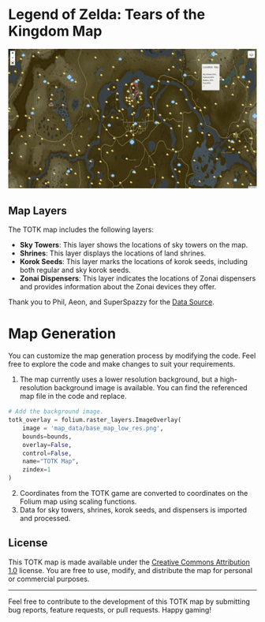 # Legend of Zelda: Tears of the Kingdom Map

![TOTK Map](map_sample.png)

## Map Layers

The TOTK map includes the following layers:

- **Sky Towers**: This layer shows the locations of sky towers on the map.
- **Shrines**: This layer displays the locations of land shrines.
- **Korok Seeds**: This layer marks the locations of korok seeds, including both regular and sky korok seeds.
- **Zonai Dispensers**: This layer indicates the locations of Zonai dispensers and provides information about the Zonai devices they offer.

Thank you to Phil, Aeon, and SuperSpazzy for the [Data Source](https://docs.google.com/spreadsheets/d/1fBvQ17WHP3ASgtO8ode_rf1g4DfEHErMrHwwLppNTJM/edit?usp=sharing).

# Map Generation

You can customize the map generation process by modifying the code.
Feel free to explore the code and make changes to suit your requirements.


1. The map currently uses a lower resolution background, but a high-resolution background image is available. You can find the referenced map file in the code and replace.

```python
# Add the background image.
totk_overlay = folium.raster_layers.ImageOverlay(
    image = 'map_data/base_map_low_res.png',
    bounds=bounds,
    overlay=False,
    control=False,
    name="TOTK Map",
    zindex=1
)
```

2. Coordinates from the TOTK game are converted to coordinates on the Folium map using scaling functions.
3. Data for sky towers, shrines, korok seeds, and dispensers is imported and processed.

## License

This TOTK map is made available under the [Creative Commons Attribution 1.0](https://creativecommons.org/publicdomain/zero/1.0/) license. You are free to use, modify, and distribute the map for personal or commercial purposes.

---

Feel free to contribute to the development of this TOTK map by submitting bug reports, feature requests, or pull requests. Happy gaming!
